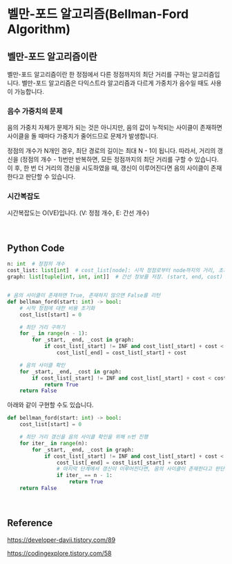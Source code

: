 # 벨만-포드 알고리즘(Bellman-Ford Algorithm)

## 벨만-포드 알고리즘이란

벨만-포드 알고리즘이란 한 정점에서 다른 정점까지의 최단 거리를 구하는 알고리즘입니다. 벨만-포드 알고리즘은 다익스트라 알고리즘과 다르게 가중치가 음수일 때도 사용이 가능합니다.

### 음수 가중치의 문제

음의 가중치 자체가 문제가 되는 것은 아니지만, 음의 값이 누적되는 사이클이 존재하면 사이클을 돌 때마다 가중치가 줄어드므로 문제가 발생합니다.

정점의 개수가 N개인 경우, 최단 경로의 길이는 최대 N - 1이 됩니다. 따라서, 거리의 갱신을 (정점의 개수 - 1)번만 반복하면, 모든 정점까지의 최단 거리를 구할 수 있습니다. 이 후, 한 번 더 거리의 갱신을 시도하였을 때, 갱신이 이루어진다면 음의 사이클이 존재한다고 판단할 수 있습니다.

### 시간복잡도

시간복잡도는 O(VE)입니다. (V: 정점 개수, E: 간선 개수)

<br>

## Python Code

```python
n: int  # 정점의 개수
cost_list: list[int]  # cost_list[node]: 시작 정점로부터 node까지의 거리, 초기값 INF
graph: list[tuple[int, int, int]]  # 간선 정보를 저장. (start, end, cost) ---> start에서 end까지 가는데 cost의 비용이 발생합니다.


# 음의 사이클이 존재하면 True, 존재하지 않으면 False를 리턴
def bellman_ford(start: int) -> bool:
    # 시작 정점에 대한 비용 초기화
    cost_list[start] = 0

    # 최단 거리 구하기
    for _ in range(n - 1):
        for _start, _end, _cost in graph:
            if cost_list[_start] != INF and cost_list[_start] + cost < cost_list[_end]:
                cost_list[_end] = cost_list[_start] + cost

    # 음의 사이클 확인
    for _start, _end, _cost in graph:
        if cost_list[_start] != INF and cost_list[_start] + cost < cost_list[_end]:
            return True
    return False
```

아래와 같이 구현할 수도 있습니다.

```python
def bellman_ford(start: int) -> bool:
    cost_list[start] = 0

    # 최단 거리 갱신을 음의 사이클 확인을 위해 n번 진행
    for iter_ in range(n):
        for _start, _end, _cost in graph:
            if cost_list[_start] != INF and cost_list[_start] + cost < cost_list[_end]:
                cost_list[_end] = cost_list[_start] + cost
                # 마지막 단계에서 갱신이 이루어진다면, 음의 사이클이 존재한다고 판단
                if iter_ == n - 1:
                    return True
    return False
```

<br>

## Reference

https://developer-davii.tistory.com/89

https://codingexplore.tistory.com/58
